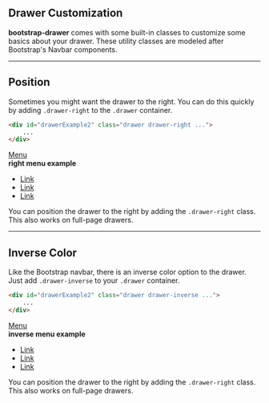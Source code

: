 ## Drawer Customization

**bootstrap-drawer** comes with some built-in classes to customize some basics about your drawer. These utility classes are modeled after Bootstrap's Navbar components.

----------

## Position

Sometimes you might want the drawer to the right.  You can do this quickly by adding `.drawer-right` to the `.drawer` container.

```html
<div id="drawerExample2" class="drawer drawer-right ...">
    ...
</div>
```

<div class="panel panel-default has-inner-drawer example-container-right">
    <div id="drawerExample2" class="drawer drawer-right drawer-inside dw-xs-5 fold" aria-labelledby="drawerExample2">
        <div class="drawer-controls">
            <a href="#drawerExample2" data-toggle="drawer" href="#drawerExample2" aria-foldedopen"false" aria-controls="drawerExample2" class="btn btn-primary btn-sm">Menu</a>
        </div>
        <div class="drawer-contents">
            <div class="drawer-heading">
                <strong>right menu example</strong>
            </div>
            <ul class="drawer-nav">
                <li role="presentation" class="active"><a href="#">Link</a></li>
                <li role="presentation"><a href="#">Link</a></li>
                <li role="presentation"><a href="#">Link</a></li>
            </ul>
        </div>
    </div>
    <div class="panel-body">
        <p>You can position the drawer to the right by adding the <code>.drawer-right</code> class.  This also works on full-page drawers.</p>
    </div>
</div>

----------

## Inverse Color

Like the Bootstrap navbar, there is an inverse color option to the drawer.  Just add `.drawer-inverse` to your `.drawer` container.

```html
<div id="drawerExample2" class="drawer drawer-inverse ...">
    ...
</div>
```

<div class="panel panel-default has-inner-drawer example-container">
    <div id="drawerExample3" class="drawer drawer-inverse drawer-inside dw-xs-5 fold" aria-labelledby="drawerExample3">
        <div class="drawer-controls">
            <a href="#drawerExample3" data-toggle="drawer" href="#drawerExample3" aria-foldedopen"false" aria-controls="drawerExample3" class="btn btn-primary btn-sm">Menu</a>
        </div>
        <div class="drawer-contents">
            <div class="drawer-heading">
                <strong>inverse menu example</strong>
            </div>
            <ul class="drawer-fullnav">
                <li role="presentation" class="active"><a href="#">Link</a></li>
                <li role="presentation"><a href="#">Link</a></li>
                <li role="presentation"><a href="#">Link</a></li>
            </ul>
        </div>
    </div>
    <div class="panel-body">
        <p>You can position the drawer to the right by adding the <code>.drawer-right</code> class.  This also works on full-page drawers.</p>
    </div>
</div>
